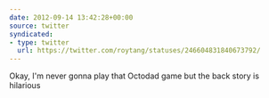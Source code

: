 ```yaml
---
date: 2012-09-14 13:42:28+00:00
source: twitter
syndicated:
- type: twitter
  url: https://twitter.com/roytang/statuses/246604831840673792/
---
```


Okay, I'm never gonna play that Octodad game but the back story is hilarious